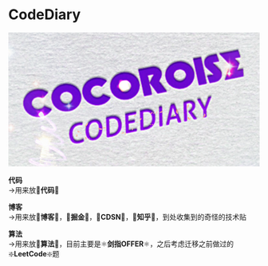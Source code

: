# CodeDiary
![](logologo.png)

**代码**                 
 ->用来放🍋**代码**🍋         
 
**博客**               
 ->用来放🍒**博客**🍒，🍇**掘金**🍇，🍉**CDSN**🍉，🍆**知乎**🍆，到处收集到的奇怪的技术贴  
 
**算法**                 
 ->用来放💓**算法**💓，目前主要是⚛️**剑指OFFER**⚛️，之后考虑迁移之前做过的❇️**LeetCode**❇️题  
 
